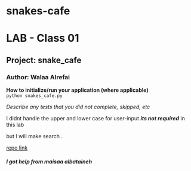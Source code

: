 # snakes-cafe

# LAB - Class 01
## Project: snake_cafe
### Author: Walaa Alrefai



__How to initialize/run your application (where applicable)__
<br>
 <code>python snakes_cafe.py</code>

_Describe any tests that you did not complete, skipped, etc_
  
I didnt handle the upper and lower case for user-input ***its not required***  in this lab

but I will make search .

[repo link](https://github.com/WalaaAlrefai/snakes-cafe/blob/main/snakes_cafe.py)

##### I got help from maisaa albataineh